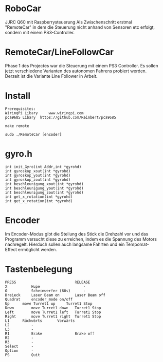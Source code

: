 # RoboCar
JJRC Q60 mit Raspberrysteuerung
Als Zwischenschritt erstmal "RemoteCar" in dem die Steuerung nicht anhand von Sensoren etc erfolgt, sondern mit einem PS3-Controller.

# RemoteCar/LineFollowCar
Phase 1 des Projectes war die Steuerung mit einem PS3 Controller.
Es sollen jetzt verschiedene Varianten des autonomen Fahrens probiert werden.
Derzeit ist die Variante Line Follower in Arbeit.

# Install


	Prerequisites:
	WiringPi Libary 	www.wiringpi.com
	pca9685 Libary 	https://github.com/Reinbert/pca9685
	
	make remote
  	
	sudo ./RemoteCar [encoder]

# gyro.h
	int init_Gyro(int Addr,int *gyrohd)
	int gyroskop_xout(int *gyrohd)
	int gyroskop_yout(int *gyrohd)
	int gyroskop_zout(int *gyrohd)
	int beschleunigung_xout(int *gyrohd)
	int beschleunigung_yout(int *gyrohd)
	int beschleunigung_zout(int *gyrohd)
	int get_x_rotation(int *gyrohd)
	int get_x_rotation(int *gyrohd)

# Encoder
Im Encoder-Modus gibt die Stellung des Stick die Drehzahl vor und das Programm versucht diese zu erreichen, indem es die Spannung des Motors nachregelt.
Hierduch sollen auch langsame Fahrten und ein Tempomat-Effect ermöglicht werden.

# Tastenbelegung

	PRESS							RELEASE
	X			Hupe					-
	O    		Scheinwerfer (60s)		-
	Dreieck		Laser Beam on		Laser Beam off			
	Quadrat		encoder_mode on/off
	Up		move Turret1 up		Turret1 Stop
	Down		move Turret1 down	Turret1 Stop
	Left		move Turret1 left	Turret1 Stop
	Right		move Turret1 right	Turret1 Stop
	L1		Rückwärts		Vorwärts
	L2			-		
	L3			-
	R1			Brake               Brake off
	R2			-
	R3			-
	Select		-
	Option		-
	PS			Quit

